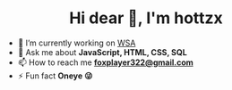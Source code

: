 <h1 align="center">Hi dear 👋, I'm hottzx</h1>

- 🔭 I’m currently working on [WSA](wsysteminformatica)
- 💬 Ask me about **JavaScript, HTML, CSS, SQL**
- 📫 How to reach me **foxplayer322@gmail.com**
- ⚡ Fun fact **Oneye 😜**
